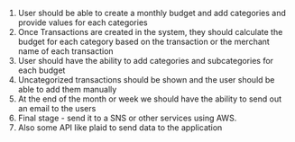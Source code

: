 1. User should be able to create a monthly budget and add categories and provide values for each categories
2. Once Transactions are created in the system, they should calculate the budget for each category based on the transaction or the merchant name of each transaction
3. User should have the ability to add categories and subcategories for each budget
4. Uncategorized transactions should be shown and the user should be able to add them manually
5. At the end of the month or week we should have the ability to send out an email to the users
6. Final stage - send it to a SNS or other services using AWS.
7. Also some API like plaid to send data to the application